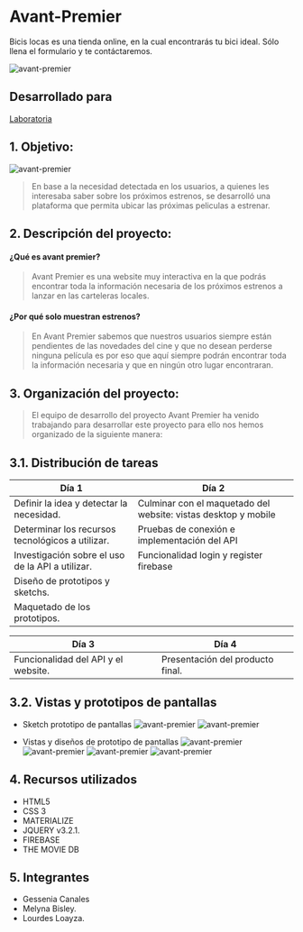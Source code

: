 # Avant-Premier
Bicis locas es una tienda online, en la cual encontrarás tu bici ideal. Sólo llena el formulario y te contáctaremos.

![avant-premier](assets/docs/vista1.jpg)

## Desarrollado para 
[Laboratoria](http://laboratoria.la)

## 1. Objetivo:

![avant-premier](assets/docs/logo-readme.jpg)

> En base a la necesidad detectada en los usuarios, a quienes les interesaba saber sobre los próximos estrenos, se desarrolló una plataforma que permita ubicar las próximas peliculas a estrenar.

## 2. Descripción del proyecto:

#### ¿Qué es avant premier?
> Avant Premier es una website muy interactiva en la que podrás encontrar toda la información necesaria de los próximos estrenos a lanzar en las carteleras locales.

#### ¿Por qué solo muestran estrenos?
> En Avant Premier sabemos que nuestros usuarios siempre están pendientes de las novedades del cine y que no desean perderse ninguna película es por eso que aquí siempre podrán encontrar toda la información necesaria y que en ningún otro lugar encontraran.

## 3. Organización del proyecto:
>El equipo de desarrollo del proyecto Avant Premier ha venido trabajando para desarrollar este proyecto para ello nos hemos organizado de la siguiente manera:

## 3.1. Distribución de tareas

| Día 1                                            | Día 2                                                                  |
| ------------------------------------------------ |----------------------------------------------------------------------- |
| Definir la idea y detectar la necesidad.         | Culminar con el maquetado del website: vistas desktop y mobile | $1600 |
| Determinar los recursos tecnológicos a utilizar. | Pruebas de conexión e implementación del API                           |
| Investigación sobre el uso de la API a utilizar. | Funcionalidad login y register firebase                                |
| Diseño de prototipos y sketchs.                  |                                                                        |
| Maquetado de los prototipos.                     |                                                                        |

| Día 3                                            | Día 4                                                                  |
| ------------------------------------------------ |----------------------------------------------------------------------- |
| Funcionalidad del API y el website.              | Presentación del producto final.                                       |

## 3.2. Vistas y prototipos de pantallas

* Sketch prototipo de pantallas
![avant-premier](assets/docs/sketch1.jpg)
![avant-premier](assets/docs/sketch2.jpg)

* Vistas y diseños de prototipo de pantallas
![avant-premier](assets/docs/login.png)
![avant-premier](assets/docs/register.png)
![avant-premier](assets/docs/home.png)
![avant-premier](assets/docs/home2.png)

## 4. Recursos utilizados
* HTML5
* CSS 3
* MATERIALIZE
* JQUERY v3.2.1.
* FIREBASE
* THE MOVIE DB

## 5. Integrantes
* Gessenia Canales
* Melyna Bisley.
* Lourdes Loayza.
